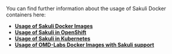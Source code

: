 You can find further information about the usage of Sakuli Docker containers here:
* **[Usage of Sakuli Docker Images](https://github.com/ConSol/sakuli/blob/master/docs/docker-images.md)**
* **[Usage of Sakuli in OpenShift](https://github.com/ConSol/sakuli/blob/master/docs/openshift.md)**
* **[Usage of Sakuli in Kubernetes](https://github.com/ConSol/sakuli/blob/master/docs/kubernetes.md)**
* **[Usage of OMD-Labs Docker Images with Sakuli support](https://github.com/ConSol/sakuli/blob/master/docs/omd-labs-sakuli.md)**
